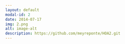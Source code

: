 ```yaml
---
layout: default
modal-id: 2
date: 2014-07-17
img: 2.png
alt: image-alt
description: https://github.com/meyreponte/HOA2.git
---
```

